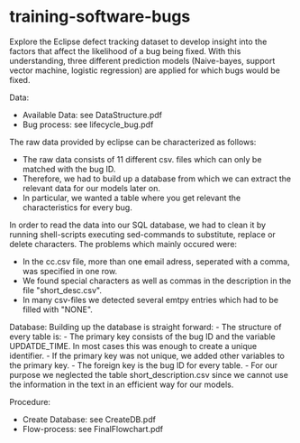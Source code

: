 # training-software-bugs
Explore the Eclipse defect tracking dataset to develop insight into the factors that affect the likelihood of a bug being fixed. With this understanding, three different prediction models (Naive-bayes, support vector machine, logistic regression) are applied for which bugs would be fixed. 

Data:
  - Available Data: see DataStructure.pdf
  - Bug process: see lifecycle_bug.pdf

  The raw data provided by eclipse can be characterized as follows:
  - The raw data consists of 11 different csv. files which can only be matched with the bug ID.
  - Therefore, we had to build up a database from which we can extract the relevant data for our models later on.
  - In particular, we wanted a table where you get relevant the characteristics for every bug.

  In order to read the data into our SQL database, we had to clean it by running
  shell-scripts executing sed-commands to substitute, replace or delete
  characters. The problems which mainly occured were:
  - In the cc.csv file, more than one email adress, seperated with a comma, was specified in one row.
  - We found special characters as well as commas in the description in the file "short_desc.csv".
  - In many csv-files we detected several emtpy entries which had to be filled with "NONE".
  
  Database:
    Building up the database is straight forward:
    - The structure of every table is:
      - The primary key consists of the bug ID and the variable UPDATDE_TIME. In most cases this was enough to create a unique identifier.
      - If the primary key was not unique, we added other variables to the primary key.
      - The foreign key is the bug ID for every table.
    - For our purpose we neglected the table short_description.csv since we cannot use the information in the text in an efficient way for our models.
    
Procedure:
  - Create Database: see CreateDB.pdf
  - Flow-process: see FinalFlowchart.pdf
